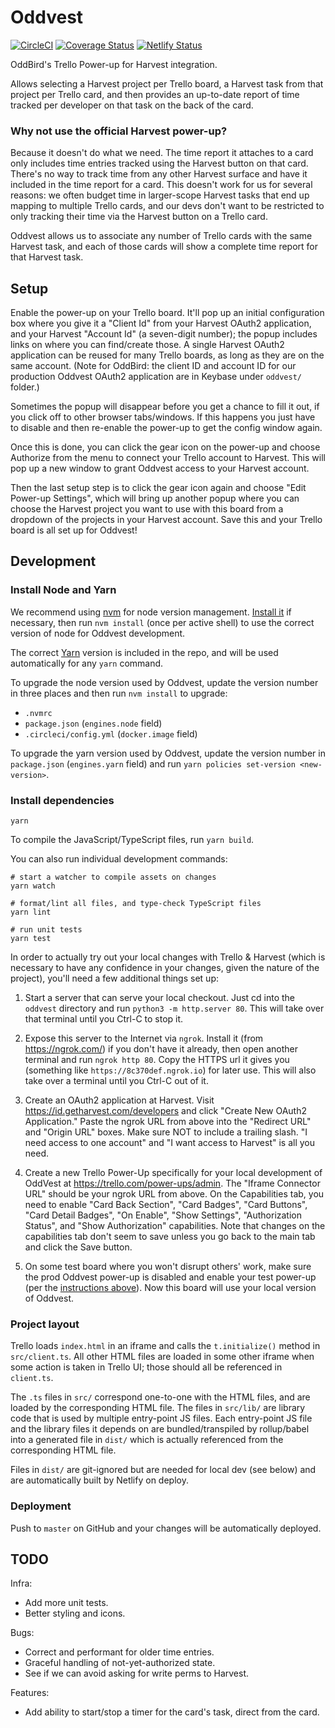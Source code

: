 # Oddvest

[![CircleCI](https://circleci.com/gh/oddbird/oddvest.svg?style=svg)](https://circleci.com/gh/oddbird/oddvest) [![Coverage Status](https://coveralls.io/repos/github/oddbird/oddvest/badge.svg?branch=master)](https://coveralls.io/github/oddbird/oddvest?branch=master) [![Netlify Status](https://api.netlify.com/api/v1/badges/ac38ae99-f54e-436c-a0c9-5b4519a1bba4/deploy-status)](https://app.netlify.com/sites/oddvest/deploys)

OddBird's Trello Power-up for Harvest integration.

Allows selecting a Harvest project per Trello board, a Harvest task from that
project per Trello card, and then provides an up-to-date report of time tracked
per developer on that task on the back of the card.

### Why not use the official Harvest power-up?

Because it doesn't do what we need. The time report it attaches to a card only
includes time entries tracked using the Harvest button on that card. There's no
way to track time from any other Harvest surface and have it included in the
time report for a card. This doesn't work for us for several reasons: we often
budget time in larger-scope Harvest tasks that end up mapping to multiple Trello
cards, and our devs don't want to be restricted to only tracking their time via
the Harvest button on a Trello card.

Oddvest allows us to associate any number of Trello cards with the same Harvest
task, and each of those cards will show a complete time report for that Harvest
task.

## Setup

Enable the power-up on your Trello board. It'll pop up an initial configuration
box where you give it a "Client Id" from your Harvest OAuth2 application, and
your Harvest "Account Id" (a seven-digit number); the popup includes links on
where you can find/create those. A single Harvest OAuth2 application can be
reused for many Trello boards, as long as they are on the same account. (Note
for OddBird: the client ID and account ID for our production Oddvest OAuth2
application are in Keybase under `oddvest/` folder.)

Sometimes the popup will disappear before you get a chance to fill it out, if
you click off to other browser tabs/windows. If this happens you just have to
disable and then re-enable the power-up to get the config window again.

Once this is done, you can click the gear icon on the power-up and choose
Authorize from the menu to connect your Trello account to Harvest. This will pop
up a new window to grant Oddvest access to your Harvest account.

Then the last setup step is to click the gear icon again and choose "Edit
Power-up Settings", which will bring up another popup where you can choose the
Harvest project you want to use with this board from a dropdown of the projects
in your Harvest account. Save this and your Trello board is all set up for
Oddvest!

## Development

### Install Node and Yarn

We recommend using [nvm](https://github.com/nvm-sh/nvm) for node version
management. [Install it](https://github.com/nvm-sh/nvm#installation-and-update)
if necessary, then run `nvm install` (once per active shell) to use the correct
version of node for Oddvest development.

The correct [Yarn](https://yarnpkg.com/) version is included in the repo, and
will be used automatically for any `yarn` command.

To upgrade the node version used by Oddvest, update the version number in three
places and then run `nvm install` to upgrade:

- `.nvmrc`
- `package.json` (`engines.node` field)
- `.circleci/config.yml` (`docker.image` field)

To upgrade the yarn version used by Oddvest, update the version number in
`package.json` (`engines.yarn` field) and run
`yarn policies set-version <new-version>`.

### Install dependencies

```
yarn
```

To compile the JavaScript/TypeScript files, run `yarn build`.

You can also run individual development commands:

```
# start a watcher to compile assets on changes
yarn watch

# format/lint all files, and type-check TypeScript files
yarn lint

# run unit tests
yarn test
```

In order to actually try out your local changes with Trello & Harvest (which is
necessary to have any confidence in your changes, given the nature of the
project), you'll need a few additional things set up:

1. Start a server that can serve your local checkout. Just cd into the `oddvest`
   directory and run `python3 -m http.server 80`. This will take over that
   terminal until you Ctrl-C to stop it.

2. Expose this server to the Internet via `ngrok`. Install it (from
   https://ngrok.com/) if you don't have it already, then open another terminal
   and run `ngrok http 80`. Copy the HTTPS url it gives you (something like
   `https://8c370def.ngrok.io`) for later use. This will also take over a
   terminal until you Ctrl-C out of it.

3. Create an OAuth2 application at Harvest. Visit
   https://id.getharvest.com/developers and click "Create New OAuth2
   Application." Paste the ngrok URL from above into the "Redirect URL" and
   "Origin URL" boxes. Make sure NOT to include a trailing slash. "I need access
   to one account" and "I want access to Harvest" is all you need.

4. Create a new Trello Power-Up specifically for your local development of
   OddVest at https://trello.com/power-ups/admin. The "Iframe Connector URL"
   should be your ngrok URL from above. On the Capabilities tab, you need to
   enable "Card Back Section", "Card Badges", "Card Buttons", "Card Detail
   Badges", "On Enable", "Show Settings", "Authorization Status", and "Show
   Authorization" capabilities. Note that changes on the capabilities tab don't
   seem to save unless you go back to the main tab and click the Save button.

5. On some test board where you won't disrupt others' work, make sure the prod
   Oddvest power-up is disabled and enable your test power-up (per the
   [instructions above](#setup)). Now this board will use your local version of
   Oddvest.

### Project layout

Trello loads `index.html` in an iframe and calls the `t.initialize()` method in
`src/client.ts`. All other HTML files are loaded in some other iframe when some
action is taken in Trello UI; those should all be referenced in `client.ts`.

The `.ts` files in `src/` correspond one-to-one with the HTML files, and are
loaded by the corresponding HTML file. The files in `src/lib/` are library code
that is used by multiple entry-point JS files. Each entry-point JS file and the
library files it depends on are bundled/transpiled by rollup/babel into a
generated file in `dist/` which is actually referenced from the corresponding
HTML file.

Files in `dist/` are git-ignored but are needed for local dev (see below) and
are automatically built by Netlify on deploy.

### Deployment

Push to `master` on GitHub and your changes will be automatically deployed.

## TODO

Infra:

- Add more unit tests.
- Better styling and icons.

Bugs:

- Correct and performant for older time entries.
- Graceful handling of not-yet-authorized state.
- See if we can avoid asking for write perms to Harvest.

Features:

- Add ability to start/stop a timer for the card's task, direct from the card.
